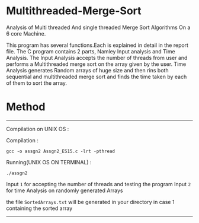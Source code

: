 # Multithreaded-Merge-Sort
Analysis of Multi threaded And single threaded Merge Sort Algorithms On a 6 core Machine.


This program has several functions.Each is explained in detail in the report file.
The C program contains 2 parts, Namley Input analysis and Time Analysis. 
The Input Analysis accepts the number of threads from user and performs a Multithreaded merge sort on the array given by the user.
Time Analysis generates Random arrays of huge size and then rins both sequential and multithreaded merge sort and finds the time taken by each of them to sort the array.

# Method 
---
Compilation on UNIX OS : 


Compilation : 
```
gcc -o assgn2 Assgn2_ES15.c -lrt -pthread
```

Running(UNIX OS ON TERMINAL) : 

```
./assgn2
```
Input `1` for accepting the number of threads and testing the program 
Input `2` for time Analysis on randomly generated Arrays


the file `SortedArrays.txt` will be generated in your directory in case 1 containing the sorted array

---
